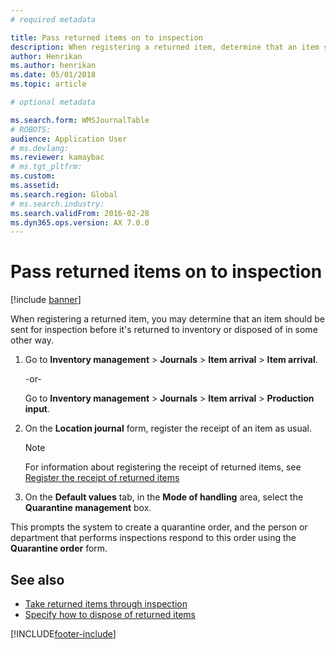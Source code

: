 ```yaml
---
# required metadata

title: Pass returned items on to inspection 
description: When registering a returned item, determine that an item should be sent for inspection before it's returned to inventory or disposed of in some other way.
author: Henrikan
ms.author: henrikan
ms.date: 05/01/2018
ms.topic: article

# optional metadata

ms.search.form: WMSJournalTable
# ROBOTS: 
audience: Application User
# ms.devlang: 
ms.reviewer: kamaybac
# ms.tgt_pltfrm: 
ms.custom: 
ms.assetid: 
ms.search.region: Global
# ms.search.industry: 
ms.search.validFrom: 2016-02-28
ms.dyn365.ops.version: AX 7.0.0
---
```


# Pass returned items on to inspection

[!include [banner](../includes/banner.md)]

When registering a returned item, you may determine that an item should be sent for inspection before it's returned to inventory or disposed of in some other way.

1. Go to **Inventory management** \> **Journals** \> **Item arrival** \> **Item arrival**.

    \-or-

    Go to **Inventory management** \> **Journals** \> **Item arrival** \> **Production input**.

1. On the **Location journal** form, register the receipt of an item as usual.

    > [!NOTE]
    > For information about registering the receipt of returned items, see [Register the receipt of returned items](register-the-receipt-of-returned-items.md)

1. On the **Default values** tab, in the **Mode of handling** area, select the **Quarantine management** box.

This prompts the system to create a quarantine order, and the person or department that performs inspections respond to this order using the **Quarantine order** form.

## See also

- [Take returned items through inspection](take-returned-items-through-inspection.md)
- [Specify how to dispose of returned items](specify-how-to-dispose-of-returned-items.md)

[!INCLUDE[footer-include](../../includes/footer-banner.md)]